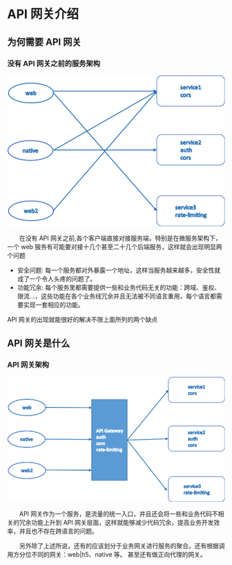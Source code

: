 # API 网关介绍
## 为何需要 API 网关
### 没有 API 网关之前的服务架构
![avatar](images/noapi.png)
<p style="text-indent:2em">
在没有 API 网关之前,各个客户端直接对接服务端，特别是在微服务架构下，一个 web 服务有可能要对接十几个甚至二十几个后端服务，这样就会出现明显两个问题
</p>

* 安全问题: 每一个服务都对外暴露一个地址，这样当服务越来越多，安全性就成了一个令人头疼的问题了。
* 功能冗余: 每个服务里都需要提供一些和业务代码无关的功能：跨域、鉴权、限流...，这些功能在各个业务线冗余并且无法被不同语言重用，每个语言都需要实现一套相应的功能。

API 网关的出现就能很好的解决不限上面所列的两个缺点
## API 网关是什么
### API 网关架构
![avatar](images/api.png)
<p style="text-indent:2em">
API 网关作为一个服务，是流量的统一入口，并且还会将一些和业务代码不相关的冗余功能上升到 API 网关层面，这样就能够减少代码冗余，提高业务开发效率，并且也不存在跨语言的问题。
</p>
<p style="text-indent:2em">
另外除了上述所说，还有的应该划分于业务网关进行服务的聚合。还有根据调用方分位不同的网关：web|h5、native 等。
甚至还有做正向代理的网关。
</p>

